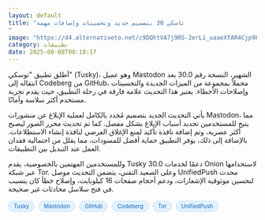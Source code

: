 ```yaml
---
layout: default
title: "تاسكي 30 بتصميم جديد وتحسينات وإضافات مهمة
"
image: "https://d4.alternativeto.net/c9DQhtVA7j9RS-2erLi_uaaeXfAR4Cjp9PnQUvIyruI/rs:fill:1520:760:0/g:ce:0:0/YWJzOi8vZGlzdC9jb250ZW50LzE3NTQ2NDEwOTcxNjMucG5n.png"
category: تطبيقات
date: 2025-08-08T08:18:17
---
```


أطلق تطبيق "توسكي" (Tusky)، وهو عميل Mastodon الشهير، النسخة رقم 30.0 بعد انتقاله إلى Codeberg من GitHub، محملاً بمجموعة من الميزات الجديدة والتحسينات وإصلاحات الأخطاء. يعتبر هذا التحديث علامة فارقة في رحلة التطبيق، حيث يقدم تجربة مستخدم أكثر سلاسة وأمانًا.

يأتي التحديث الجديد بتصميم مُجدد بالكامل لعملية الإبلاغ عن منشورات Mastodon، مما يتيح للمستخدمين تحديد أسباب الإبلاغ بشكل مفصل. كما تم تحديث محرر الصور ليصبح أكثر عصرية، وتم إضافة نافذة تأكيد لمنع الإغلاق العرضي لنافذة إنشاء الاستطلاعات. بالإضافة إلى ذلك، يوفر التطبيق حماية أفضل للمسودات، مما يقلل من احتمالية فقدان العمل عند التبديل بين التطبيقات.

وللمستخدمين المهتمين بالخصوصية، يقدم Tusky 30.0 دعمًا لخدمات Onion لاستخدامها عبر شبكة Tor. وعلى الصعيد التقني، يتضمن التحديث موصل UnifiedPush محدث لتحسين موثوقية الإشعارات، ودعم أحجام صفحات 16 كيلوبايت، وإصلاح خطأ كان يتسبب في فتح سلاسل محادثات غير صحيحة.

<div style="margin-top:2px; margin-bottom:2px;"><a href="https://bidjadraft.github.io/?query=Tusky" style="background:#e3f2fd; color:#1565c0; font-size:80%; border-radius:12px; padding:3px 10px; margin:2px 4px 2px 0; display:inline-block; border:1px solid #bbdefb; text-decoration:none;">Tusky</a> <a href="https://bidjadraft.github.io/?query=Mastodon" style="background:#e3f2fd; color:#1565c0; font-size:80%; border-radius:12px; padding:3px 10px; margin:2px 4px 2px 0; display:inline-block; border:1px solid #bbdefb; text-decoration:none;">Mastodon</a> <a href="https://bidjadraft.github.io/?query=GitHub" style="background:#e3f2fd; color:#1565c0; font-size:80%; border-radius:12px; padding:3px 10px; margin:2px 4px 2px 0; display:inline-block; border:1px solid #bbdefb; text-decoration:none;">GitHub</a> <a href="https://bidjadraft.github.io/?query=Codeberg" style="background:#e3f2fd; color:#1565c0; font-size:80%; border-radius:12px; padding:3px 10px; margin:2px 4px 2px 0; display:inline-block; border:1px solid #bbdefb; text-decoration:none;">Codeberg</a> <a href="https://bidjadraft.github.io/?query=Tor" style="background:#e3f2fd; color:#1565c0; font-size:80%; border-radius:12px; padding:3px 10px; margin:2px 4px 2px 0; display:inline-block; border:1px solid #bbdefb; text-decoration:none;">Tor</a> <a href="https://bidjadraft.github.io/?query=UnifiedPush" style="background:#e3f2fd; color:#1565c0; font-size:80%; border-radius:12px; padding:3px 10px; margin:2px 4px 2px 0; display:inline-block; border:1px solid #bbdefb; text-decoration:none;">UnifiedPush</a></div><br><br>
